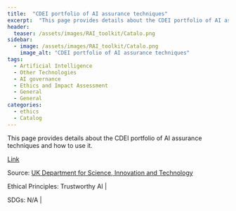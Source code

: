 ```yaml
---
title:  "CDEI portfolio of AI assurance techniques"  
excerpt:  "This page provides details about the CDEI portfolio of AI assurance techniques and how to use it. (...)"  
header:
  teaser: /assets/images/RAI_toolkit/Catalo.png
sidebar:
  - image: /assets/images/RAI_toolkit/Catalo.png
    image_alt: "CDEI portfolio of AI assurance techniques"
tags:
  - Artificial Intelligence
  - Other Technologies
  - AI governance
  - Ethics and Impact Assessment
  - General
  - General
categories:
  - ethics
  - Catalog
---
```

This page provides details about the CDEI portfolio of AI assurance techniques and how to use it.

[Link](https://www.gov.uk/guidance/cdei-portfolio-of-ai-assurance-techniques)

Source: [UK Department for Science, Innovation and Technology](https://www.gov.uk/)

Ethical Principles: Trustworthy AI | 

SDGs: N/A | 
